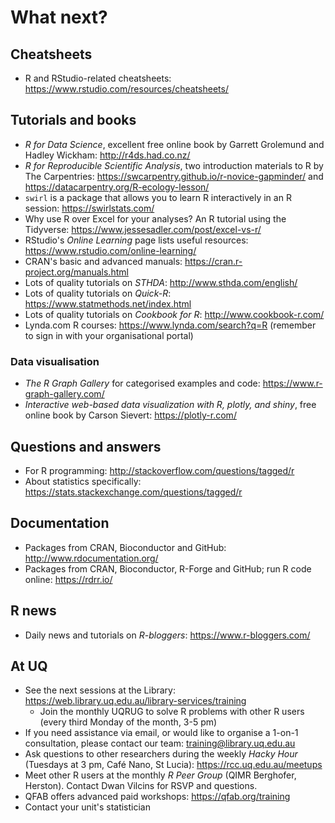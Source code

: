 # What next?

## Cheatsheets

* R and RStudio-related cheatsheets: https://www.rstudio.com/resources/cheatsheets/

## Tutorials and books

* _R for Data Science_, excellent free online book by Garrett Grolemund and Hadley Wickham: http://r4ds.had.co.nz/
* _R for Reproducible Scientific Analysis_, two introduction materials to R by The Carpentries: https://swcarpentry.github.io/r-novice-gapminder/ and https://datacarpentry.org/R-ecology-lesson/
* `swirl` is a package that allows you to learn R interactively in an R session: https://swirlstats.com/
* Why use R over Excel for your analyses? An R tutorial using the Tidyverse: https://www.jessesadler.com/post/excel-vs-r/
* RStudio's _Online Learning_ page lists useful resources: https://www.rstudio.com/online-learning/
* CRAN's basic and advanced manuals: https://cran.r-project.org/manuals.html
* Lots of quality tutorials on _STHDA_: http://www.sthda.com/english/
* Lots of quality tutorials on _Quick-R_: https://www.statmethods.net/index.html
* Lots of quality tutorials on _Cookbook for R_: http://www.cookbook-r.com/
* Lynda.com R courses: https://www.lynda.com/search?q=R (remember to sign in with your organisational portal)

### Data visualisation

* _The R Graph Gallery_ for categorised examples and code: https://www.r-graph-gallery.com/
* _Interactive web-based data visualization with R, plotly, and shiny_, free online book by Carson Sievert: https://plotly-r.com/

## Questions and answers

* For R programming: http://stackoverflow.com/questions/tagged/r
* About statistics specifically: https://stats.stackexchange.com/questions/tagged/r

## Documentation

* Packages from CRAN, Bioconductor and GitHub: http://www.rdocumentation.org/
* Packages from CRAN, Bioconductor, R-Forge and GitHub; run R code online: https://rdrr.io/

## R news

* Daily news and tutorials on _R-bloggers_: https://www.r-bloggers.com/

## At UQ

* See the next sessions at the Library: https://web.library.uq.edu.au/library-services/training
    * Join the monthly UQRUG to solve R problems with other R users (every third Monday of the month, 3-5 pm)
* If you need assistance via email, or would like to organise a 1-on-1 consultation, please contact our team: training@library.uq.edu.au
* Ask questions to other researchers during the weekly _Hacky Hour_ (Tuesdays at 3 pm, Café Nano, St Lucia): https://rcc.uq.edu.au/meetups
* Meet other R users at the monthly _R Peer Group_ (QIMR Berghofer, Herston). Contact Dwan Vilcins for RSVP and questions.
* QFAB offers advanced paid workshops: https://qfab.org/training
* Contact your unit's statistician
